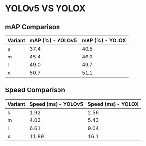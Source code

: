 ---
---
# YOLOv5 VS YOLOX

## mAP Comparison

| Variant | mAP (%) - YOLOv5 | mAP (%) - YOLOX |
|---------|--------------------|--------------------|
| s | 37.4 | 40.5 |
| m | 45.4 | 46.9 |
| l | 49.0 | 49.7 |
| x | 50.7 | 51.1 |

## Speed Comparison

| Variant | Speed (ms) - YOLOv5 | Speed (ms) - YOLOX |
|---------|-----------------------|-----------------------|
| s | 1.92 | 2.56 |
| m | 4.03 | 5.43 |
| l | 6.61 | 9.04 |
| x | 11.89 | 16.1 |
